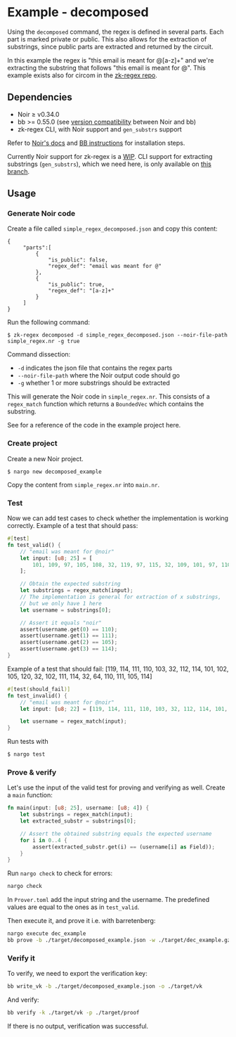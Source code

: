 # Example - decomposed

Using the `decomposed` command, the regex is defined in several parts. Each part is marked private or public. This also allows for the extraction of substrings, since public parts are extracted and returned by the circuit.

In this example the regex is "this email is meant for @[a-z]+" and we're extracting the substring that follows "this email is meant for @". This example exists also for circom in the [zk-regex repo](https://github.com/zkemail/zk-regex?tab=readme-ov-file#zk-regex-decomposed--d-decomposed_regex_path--c-circom_file_path--t-template_name--g-gen_substrs-truefalse). 

## Dependencies

- Noir ≥ v0.34.0
- bb >= 0.55.0 (see [version compatibility](https://github.com/AztecProtocol/aztec-packages/blob/master/barretenberg%2Fcpp%2Fsrc%2Fbarretenberg%2Fbb%2Freadme.md#version-compatibility-with-noir) between Noir and bb)
- zk-regex CLI, with Noir support and `gen_substrs` support

Refer to [Noir's docs](https://noir-lang.org/docs/getting_started/installation/) and [BB instructions](https://github.com/AztecProtocol/aztec-packages/blob/master/barretenberg%2Fcpp%2Fsrc%2Fbarretenberg%2Fbb%2Freadme.md#installation) for installation steps.

Currently Noir support for zk-regex is a [WIP](https://github.com/olehmisar/zk-regex). CLI support for extracting substrings (`gen_substrs`), which we need here, is only available on [this branch](https://github.com/hashcloak/noir-zk-regex/tree/features/gen_substrs). 

## Usage

### Generate Noir code

Create a file called `simple_regex_decomposed.json` and copy this content:

```
{
     "parts":[
         {
             "is_public": false,
             "regex_def": "email was meant for @"
         },
         {
             "is_public": true,
             "regex_def": "[a-z]+"
         }
     ]
}
```

Run the following command:
```
$ zk-regex decomposed -d simple_regex_decomposed.json --noir-file-path simple_regex.nr -g true
```

Command dissection:
- `-d` indicates the json file that contains the regex parts
- `--noir-file-path` where the Noir output code should go
- `-g` whether 1 or more substrings should be extracted

This will generate the Noir code in `simple_regex.nr`. 
This consists of a `regex_match` function which returns a `BoundedVec` which contains the substring. 

See for a reference of the code in the example project here. 

### Create project

Create a new Noir project.
```
$ nargo new decomposed_example
```

Copy the content from `simple_regex.nr` into `main.nr`. 

### Test

Now we can add test cases to check whether the implementation is working correctly. Example of a test that should pass:

```rust
#[test]
fn test_valid() {
    // "email was meant for @noir"
    let input: [u8; 25] = [
        101, 109, 97, 105, 108, 32, 119, 97, 115, 32, 109, 101, 97, 110, 116, 32, 102, 111, 114, 32, 64, 110, 111, 105, 114
    ];

    // Obtain the expected substring
    let substrings = regex_match(input);
    // The implementation is general for extraction of x substrings,
    // but we only have 1 here
    let username = substrings[0];

    // Assert it equals "noir"
    assert(username.get(0) == 110);
    assert(username.get(1) == 111);
    assert(username.get(2) == 105);
    assert(username.get(3) == 114);
}
```

Example of a test that should fail:
[119, 114, 111, 110, 103, 32, 112, 114, 101, 102, 105, 120, 32, 102, 111, 114, 32, 64, 110, 111, 105, 114]
```rust
#[test(should_fail)]
fn test_invalid() {
    // "email was meant for @noir"
    let input: [u8; 22] = [119, 114, 111, 110, 103, 32, 112, 114, 101, 102, 105, 120, 32, 102, 111, 114, 32, 64, 110, 111, 105, 114];

    let username = regex_match(input);
}
```

Run tests with
```bash
$ nargo test
```

### Prove & verify

Let's use the input of the valid test for proving and verifying as well. Create a `main` function:
```rust
fn main(input: [u8; 25], username: [u8; 4]) {
    let substrings = regex_match(input);
    let extracted_substr = substrings[0];

    // Assert the obtained substring equals the expected username
    for i in 0..4 {
        assert(extracted_substr.get(i) == (username[i] as Field));
    }
}
```

Run `nargo check` to check for errors:

```bash
nargo check
```
In `Prover.toml` add the input string and the username. The predefined values are equal to the ones as in `test_valid`.

Then execute it, and prove it i.e. with barretenberg:

```bash
nargo execute dec_example
bb prove -b ./target/decomposed_example.json -w ./target/dec_example.gz -o ./target/proof
```

### Verify it

To verify, we need to export the verification key:

```bash
bb write_vk -b ./target/decomposed_example.json -o ./target/vk
```

And verify:

```bash
bb verify -k ./target/vk -p ./target/proof
```

If there is no output, verification was successful.